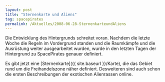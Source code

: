 ```yaml
---
layout: post
title: "Sternenkarte und Aliens"
tag: spacepirates
permalink: /Aktuelles/2008-06-28-SternenkarteundAliens
---
```


Die Entwicklung des Hintergrunds schreitet voran. Nachdem die letzte Woche die Regeln im Vordergrund standen und die Raumkämpfe und die Ausrüstung weiter ausgearbeitet wurden, wurde in den letzten Tagen der Hintergrund zu SpacePirates genauer definiert.

Es gibt jetzt eine [Sternenkarte]({{ site.baseurl }}/Karte), die das Gebiet rund um die Freihandelszone näher definiert. Desweiteren sind auch schon die ersten Beschreibungen der exotischen Alienrassen online.


